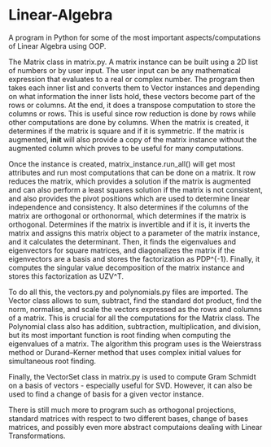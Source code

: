 # Linear-Algebra
A program in Python for some of the most important aspects/computations of Linear Algebra using OOP.

The Matrix class in matrix.py. A matrix instance can be built using a 2D list of numbers or by user input. The user input can be any mathematical expression
that evaluates to a real or complex number. The program then takes each inner list and converts them to Vector instances and depending on what information
the inner lists hold, these vectors become part of the rows or columns. At the end, it does a transpose computation to store the columns or rows. This is
useful since row reduction is done by rows while other computations are done by columns. When the matrix is created, it determines if the matrix is square
and if it is symmetric. If the matrix is augmented, __init__ will also provide a copy of the matrix instance without the augmented column which proves to
be useful for many computations.

Once the instance is created, matrix_instance.run_all() will get most attributes and run most computations that can be done on a matrix. It row reduces
the matrix, which provides a solution if the matrix is augmented and can also perform a least squares solution if the matrix is not consistent, and also
provides the pivot positions which are used to determine linear independence and consistency. It also determines if the columns of the matrix are orthogonal
or orthonormal, which determines if the matrix is orthogonal. Determines if the matrix is invertible and if it is, it inverts the matrix and assigns this
matrix object to a parameter of the matrix instance, and it calculates the determinant. Then, it finds the eigenvalues and eigenvectors for square matrices,
and diagonalizes the matrix if the eigenvectors are a basis and stores the factorization as PDP^{-1}. Finally, it computes the singular value decomposition
of the matrix instance and stores this factorization as UZV^T.

To do all this, the vectors.py and polynomials.py files are imported. The Vector class allows to sum, subtract, find the standard dot product, find the
norm, normalise, and scale the vectors expressed as the rows and columns of a matrix. This is crucial for all the computations for the Matrix class. The
Polynomial class also has addition, subtraction, multiplication, and division, but its most important function is root finding when computing the
eigenvalues of a matrix. The algorithm this program uses is the Weierstrass method or Durand–Kerner method that uses complex initial values for simultaneous
root finding.

Finally, the VectorSet class in matrix.py is used to compute Gram Schmidt on a basis of vectors - especially useful for SVD. However, it can also be used
to find a change of basis for a given vector instance.

There is still much more to program such as orthogonal projections, standard matrices with respect to two different bases, change of bases matrices, and
possibly even more abstract computaions dealing with Linear Transformations.
